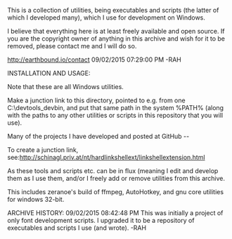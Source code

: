 This is a collection of utilities, being executables and scripts (the latter of which I developed many), which I use for development on Windows.

I believe that everything here is at least freely available and open source. If you are the copyright owner of anything in this archive and wish for it to be removed, please contact me and I will do so.

http://earthbound.io/contact
09/02/2015 07:29:00 PM -RAH

INSTALLATION AND USAGE:

Note that these are all Windows utilities.

Make a junction link to this directory, pointed to e.g. from one C:\devtools\_devbin, and put that same path in the system %PATH% (along with the paths to any other utilities or scripts in this repository that you will use).

Many of the projects I have developed and posted at GitHub -- 

To create a junction link, see:http://schinagl.priv.at/nt/hardlinkshellext/linkshellextension.html

As these tools and scripts etc. can be in flux (meaning I edit and develop them as I use them, and/or I freely add or remove utilities from this archive.

This includes zeranoe's build of ffmpeg, AutoHotkey, and gnu core utilities for windows 32-bit.

ARCHIVE HISTORY:
09/02/2015 08:42:48 PM This was initially a project of only font development scripts. I upgraded it to be a repository of executables and scripts I use (and wrote). -RAH